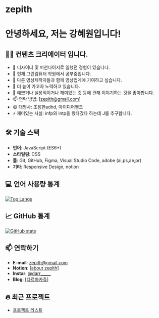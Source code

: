# zepith
# 안녕하세요, 저는 강혜원입니다!

## 👨‍💻 컨텐츠 크리에이터 입니다.

- 🔭 디자이너 및 머천다이저로 일했던 경험이 있습니다.
- 🌱 현재 그린컴퓨터 학원에서 공부중입니다.
- 👯 다른 영상제작자들과 함께 영상업계에 기여하고 싶습니다.
- 🤔 더 높이 가고자 노력하고 있습니다.
- 💬 예쁘거나 실용적이거나 재미있는 것 등에 관해 이야기하는 것을 좋아합니다.
- 📫 연락 방법: [zepith@gmail.com]
- 😄 대명사: 조용한adhd, 아이디어뱅크
- ⚡ 재미있는 사실: infp와 intp을 왔다갔다 하는데 J를 추구합니다.

## 🛠 기술 스택
- **언어**: JavaScript (ES6+)
- **스타일링**: CSS
- **툴**: Git, GitHub, Figma, Visual Studio Code, adobe (ai,ps,ae,pr)
- **기타**: Responsive Design, notion

## 💻 언어 사용량 통계

[![Top Langs](https://github-readme-stats.vercel.app/api/top-langs/?username=zepith&layout=compact)](https://github.com/anuraghazra/github-readme-stats)

## 📈 GitHub 통계

[![GitHub stats](https://github-readme-stats.vercel.app/api?username=zepith&show_icons=true&theme=radical)](https://github.com/anuraghazra/github-readme-stats)

## 📫 연락하기
- **E-mail**: zepith@gmail.com
- **Notion**: [[about zepith](https://www.notion.so/About-Me-19dd5bf2c24180139dbfc628aee69d59)]
- **Instar**: [@darr_____](https://www.instagram.com/darr_____)
- **Blog**: [[다르마카쥬](https://m.blog.naver.com/darr_____)]

## 🔥 최근 프로젝트
- [프로젝트 리스트](https://www.notion.so/ZEPITH-FOLIO-19dd5bf2c2418016b670fc3b9d42f6cb)
